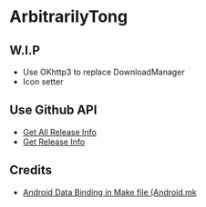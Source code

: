 # ArbitrarilyTong

## W.I.P

- Use OKhttp3 to replace DownloadManager
- Icon setter

## Use Github API

- [Get All Release Info](https://api.github.com/repos/easterNday/Thyme-Kernel-Builder/releases)
- [Get Release Info](https://api.github.com/repos/easterNday/Thyme-Kernel-Builder/releases/110402934)

## Credits

- [Android Data Binding in Make file (Android.mk](https://stackoverflow.com/questions/45921861/android-data-binding-in-make-file-android-mk)